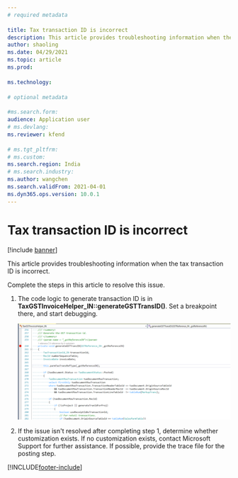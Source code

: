 ```yaml
---
# required metadata

title: Tax transaction ID is incorrect
description: This article provides troubleshooting information when the tax transaction ID is incorrect.
author: shaoling
ms.date: 04/29/2021
ms.topic: article
ms.prod: 

ms.technology: 

# optional metadata

#ms.search.form:
audience: Application user
# ms.devlang: 
ms.reviewer: kfend

# ms.tgt_pltfrm: 
# ms.custom: 
ms.search.region: India
# ms.search.industry: 
ms.author: wangchen
ms.search.validFrom: 2021-04-01
ms.dyn365.ops.version: 10.0.1
---
```




# Tax transaction ID is incorrect

[!include [banner](../includes/banner.md)]

This article provides troubleshooting information when the tax transaction ID is incorrect.

Complete the steps in this article to resolve this issue.

1. The code logic to generate transaction ID is in **TaxGSTInvoiceHelper_IN::generateGSTTransID()**. Set a breakpoint there, and start debugging.

    [![Breakpoint for debugging.](./media/tax-transaction-id-incorrect-Picture2.png)](./media/tax-transaction-id-incorrect-Picture2.png)

2. If the issue isn't resolved after completing step 1, determine whether customization exists. If no customization exists, contact Microsoft Support for further assistance. If possible, provide the trace file for the posting step.

[!INCLUDE[footer-include](../../includes/footer-banner.md)]

